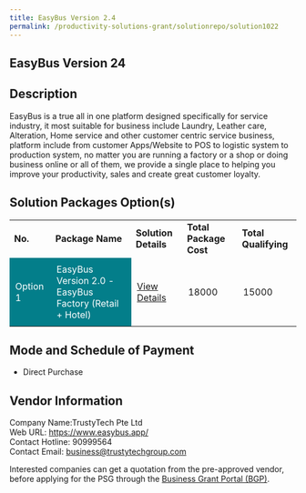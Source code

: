 ```yaml
---
title: EasyBus Version 2.4
permalink: /productivity-solutions-grant/solutionrepo/solution1022
---
```


## EasyBus Version 24

## Description

EasyBus is a true all in one platform designed specifically for service industry, it most suitable for business include Laundry, Leather care, Alteration, Home service and other customer centric service business, platform include from customer Apps/Website to POS to logistic system to production system, no matter you are running a factory or a shop or doing business online or all of them, we provide a single place to helping you improve your productivity, sales and create great customer loyalty.

## Solution Packages Option(s)

<table>
<tr>
<td><b>No.</b></td>
<td><b>Package Name</b></td>
<td><b>Solution Details</b></td>
<td><b>Total Package Cost</b></td>
<td><b>Total Qualifying</b></td>
</tr>
<tr>
<td style='padding: 10px; background-color: #037E8A; color: #FFFFFF;'>Option 1</td>
<td style='padding: 10px; background-color: #037E8A; color: #FFFFFF;'>EasyBus Version 2.0 - EasyBus Factory (Retail + Hotel)</td>
<td style='padding: 10px;'><a href='https://www.gobusiness.gov.sg/images/psg/Desensitised_Trustytech_20200331_Annex_3_Part_6.pdf' target='_blank'>View Details</a></td>
<td style='padding: 10px;'>18000</td>
<td style='padding: 10px;'>15000</td>
</tr>
</table>

## Mode and Schedule of Payment

 - Direct Purchase

## Vendor Information

 Company Name:TrustyTech Pte Ltd <br>Web URL: https://www.easybus.app/ <br>Contact Hotline: 90999564 <br>Contact Email: business@trustytechgroup.com <br>

Interested companies can get a quotation from the pre-approved vendor, before applying for the PSG through the <a href='https://www.businessgrants.gov.sg/' target='_blank' rel='noopener'>Business Grant Portal (BGP)</a>.

<script src="/jquery/resize-tables.js"></script>
